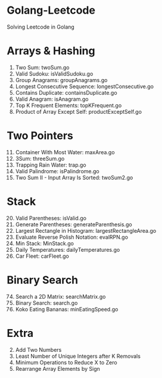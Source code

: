 # Golang-Leetcode
Solving Leetcode in Golang

# Arrays & Hashing
1. Two Sum: twoSum.go
36. Valid Sudoku: isValidSudoku.go
49. Group Anagrams: groupAnagrams.go
128. Longest Consecutive Sequence: longestConsecutive.go
217. Contains Duplicate: containsDuplicate.go
242. Valid Anagram: isAnagram.go
347. Top K Frequent Elements: topKFrequent.go
238. Product of Array Except Self: productExceptSelf.go

# Two Pointers
11. Container With Most Water: maxArea.go
15. 3Sum: threeSum.go
42. Trapping Rain Water: trap.go
125. Valid Palindrome: isPalindrome.go
167. Two Sum II - Input Array Is Sorted: twoSum2.go

# Stack
20. Valid Parentheses: isValid.go
22. Generate Parentheses: generateParenthesis.go
84. Largest Rectangle in Histogram: largestRectangleArea.go
150. Evaluate Reverse Polish Notation: evalRPN.go
155. Min Stack: MinStack.go
739. Daily Temperatures: dailyTemperatures.go
853. Car Fleet: carFleet.go

# Binary Search
74. Search a 2D Matrix: searchMatrix.go
704. Binary Search: search.go
875. Koko Eating Bananas: minEatingSpeed.go

# Extra
2. Add Two Numbers
1481. Least Number of Unique Integers after K Removals
1658. Minimum Operations to Reduce X to Zero
2149. Rearrange Array Elements by Sign
